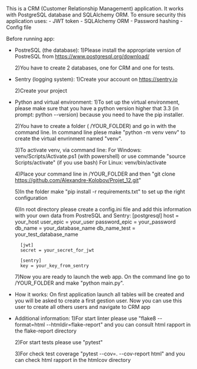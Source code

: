 This is a CRM (Customer Relationship Management) application.
It works with PostgreSQL database and SQLAlchemy ORM.
To ensure security this application uses:
    - JWT token
    - SQLAlchemy ORM
    - Password hashing
    - Config file

Before running app:

- PostreSQL (the database):
    1)Please install the appropriate version of PostreSQL from https://www.postgresql.org/download/

    2)You have to create 2 databases, one for CRM and one for tests.


- Sentry (logging system):
    1)Create your account on https://sentry.io

    2)Create your project


- Python and virtual environment:
    1)To set up the virtual environment, please make sure that you have a python version higher that 3.3 (in prompt: python --version) because you need to have the pip installer.

    2)You have to create a folder ( /YOUR_FOLDER) and go in with the command line. In command line plese make "python -m venv venv" to create the virtual envrinment named "venv".

    3)To activate venv, via command line:
        For Windows: venv/Scripts/Activate.ps1 (with powershell) or use commande "source Scripts/activate" (if you use bash)
        For Linux: venv/bin/activate

    4)Place your command line in /YOUR_FOLDER and then "git clone https://github.com/Alexandre-Kolobov/Projet_12.git"

    5)In the folder make "pip install -r requirements.txt" to set up the right configuration

    6)In root directory please create a config.ini file and add this information with your own data from PostreSQL and Sentry:
        [postgresql]
        host = your_host
        user_epic = your_user
        password_epic = your_password
        db_name = your_database_name
        db_name_test = your_test_database_name


        [jwt]
        secret = your_secret_for_jwt

        [sentry]
        key = your_key_from_sentry

    7)Now you are ready to launch the web app. On the command line go to /YOUR_FOLDER and make "python main.py".

- How it works:
    On first application launch all tables will be created and you will be asked to create a first gestion user.
    Now you can use this user to create all others users and navigate to CRM app

- Additional information:
    1)For start linter please use "flake8 --format=html --htmldir=flake-report" and you can consult html rapport in the flake-report directory

    2)For start tests please use "pytest"

    3)For check test coverage  "pytest --cov=. --cov-report html" and you can check html rapport in the htmlcov directory
